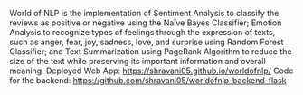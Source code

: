 World of NLP is the implementation of Sentiment Analysis to classify the reviews as positive or negative using the Naïve Bayes Classifier; Emotion Analysis to recognize types of feelings through the expression of texts, such as anger, fear, joy, sadness, love, and surprise using Random Forest Classifier; and Text Summarization using PageRank Algorithm to reduce the size of the text while preserving its important information and overall meaning.
Deployed Web App: https://shravani05.github.io/worldofnlp/
Code for the backend: https://github.com/shravani05/worldofnlp-backend-flask
